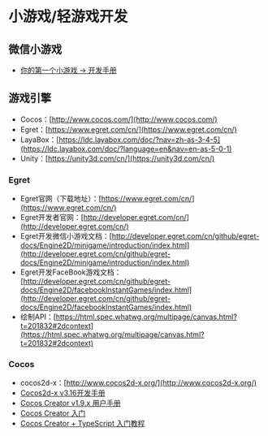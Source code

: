 # 小游戏/轻游戏开发
## 微信小游戏
- [你的第一个小游戏 -> 开发手册](https://mp.weixin.qq.com/debug/wxagame/dev/index.html)
## 游戏引擎
- Cocos：[http://www.cocos.com/](http://www.cocos.com/)
- Egret：[https://www.egret.com/cn/](https://www.egret.com/cn/)
- LayaBox：[https://ldc.layabox.com/doc/?nav=zh-as-3-4-5](https://ldc.layabox.com/doc/?language=en&nav=en-as-5-0-1)
- Unity：[https://unity3d.com/cn/](https://unity3d.com/cn/)
### Egret
- Egret官网（下载地址）：[https://www.egret.com/cn/](https://www.egret.com/cn/)
- Egret开发者官网：[http://developer.egret.com/cn/](http://developer.egret.com/cn/)
- Egret开发微信小游戏文档：[http://developer.egret.com/cn/github/egret-docs/Engine2D/minigame/introduction/index.html](http://developer.egret.com/cn/github/egret-docs/Engine2D/minigame/introduction/index.html)
- Egret开发FaceBook游戏文档：[http://developer.egret.com/cn/github/egret-docs/Engine2D/facebookInstantGames/index.html](http://developer.egret.com/cn/github/egret-docs/Engine2D/facebookInstantGames/index.html)
- 绘制API：[https://html.spec.whatwg.org/multipage/canvas.html?t=201832#2dcontext](https://html.spec.whatwg.org/multipage/canvas.html?t=201832#2dcontext)

### Cocos
- cocos2d-x：[http://www.cocos2d-x.org/](http://www.cocos2d-x.org/)
- [Cocos2d-x v3.16开发手册](http://docs.cocos.com/cocos2d-x/manual/zh/)
- [Cocos Creator v1.9.x 用户手册](http://docs.cocos.com/creator/manual/zh/)
- [Cocos Creator 入门](http://docs.cocos.com/creator/manual/zh/getting-started/)
- [Cocos Creator + TypeScript 入门教程](https://blog.csdn.net/potato47/article/details/79254524)
